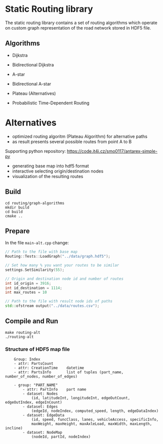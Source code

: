 # Static Routing library
The static routing library contains a set of routing algorithms which operate on custom graph representation of the road network stored in HDF5 file.

## Algorithms
- Dijkstra
- Bidirectional Dijkstra
- A-star
- Bidirectional A-star

- Plateau (Alternatives)

- Probabilistic Time-Dependent Routing


# Alternatives 

- optimized routing algoritm (Plateau Algorithm) for alternative paths
- as result presents several possible routes from point A to B

Supporting python repository:
https://code.it4i.cz/smo0117/antarex-simple-py

- generating base map into hdf5 format
- interactive selecting origin/destination nodes
- visualization of the resulting routes

## Build
    cd routing/graph-algorithms
    mkdir build
    cd build
    cmake ..

## Prepare
In the file `main-alt.cpp` change:
```cpp
// Path to the file with base map
Routing::Tests::LoadGraph("../data/graph.hdf5");

// Set how many % you want your routes to be similar
settings.SetSimilarity(55);

// Origin and destination node id and number of routes
int id_origin = 3916;
int id_destination = 1114;
int max_routes = 10

// Path to the file with result node ids of paths
std::ofstream output("../data/routes.csv");
```

## Compile and Run
    make routing-alt
    ./routing-alt

### Structure of HDF5 map file
````
    Group: Index
    - attr: PartsCount
    - attr: CreationTime    datetime
    - attr: PartsInfo       list of tuples (part_name, number_of_nodes, number_of_edges)

    - group: "PART_NAME"
        - attr: PartInfo    part name
        - dataset: Nodes
            (id, latitudeInt, longitudeInt, edgeOutCount, edgeOutIndex, edgeInCount)
        - dataset: Edges
            (edgeId, nodeIndex, computed_speed, length, edgeDataIndex)
        - dataset: EdgeData
            (id, speed, funcClass, lanes, vehicleAccess, specificInfo,
            maxWeight, maxHeight, maxAxleLoad, maxWidth, maxLength, incline)
        - dataset: NodeMap
            (nodeId, partId, nodeIndex)
````